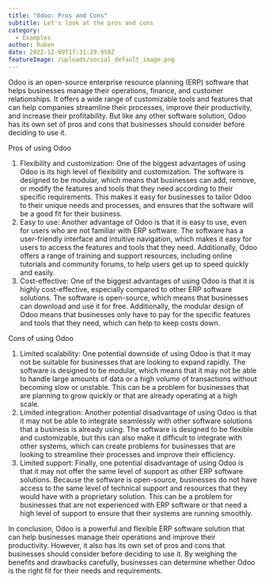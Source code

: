 ```yaml
---
title: "Odoo: Pros and Cons"
subtitle: Let's look at the pros and cons
category:
  - Examples
author: Ruben
date: 2022-12-09T17:31:29.958Z
featureImage: /uploads/social_default_image.png
---
```

Odoo is an open-source enterprise resource planning (ERP) software that helps businesses manage their operations, finance, and customer relationships. It offers a wide range of customizable tools and features that can help companies streamline their processes, improve their productivity, and increase their profitability. But like any other software solution, Odoo has its own set of pros and cons that businesses should consider before deciding to use it.

Pros of using Odoo

1. Flexibility and customization: One of the biggest advantages of using Odoo is its high level of flexibility and customization. The software is designed to be modular, which means that businesses can add, remove, or modify the features and tools that they need according to their specific requirements. This makes it easy for businesses to tailor Odoo to their unique needs and processes, and ensures that the software will be a good fit for their business.
2. Easy to use: Another advantage of Odoo is that it is easy to use, even for users who are not familiar with ERP software. The software has a user-friendly interface and intuitive navigation, which makes it easy for users to access the features and tools that they need. Additionally, Odoo offers a range of training and support resources, including online tutorials and community forums, to help users get up to speed quickly and easily.
3. Cost-effective: One of the biggest advantages of using Odoo is that it is highly cost-effective, especially compared to other ERP software solutions. The software is open-source, which means that businesses can download and use it for free. Additionally, the modular design of Odoo means that businesses only have to pay for the specific features and tools that they need, which can help to keep costs down.

Cons of using Odoo

1. Limited scalability: One potential downside of using Odoo is that it may not be suitable for businesses that are looking to expand rapidly. The software is designed to be modular, which means that it may not be able to handle large amounts of data or a high volume of transactions without becoming slow or unstable. This can be a problem for businesses that are planning to grow quickly or that are already operating at a high scale.
2. Limited integration: Another potential disadvantage of using Odoo is that it may not be able to integrate seamlessly with other software solutions that a business is already using. The software is designed to be flexible and customizable, but this can also make it difficult to integrate with other systems, which can create problems for businesses that are looking to streamline their processes and improve their efficiency.
3. Limited support: Finally, one potential disadvantage of using Odoo is that it may not offer the same level of support as other ERP software solutions. Because the software is open-source, businesses do not have access to the same level of technical support and resources that they would have with a proprietary solution. This can be a problem for businesses that are not experienced with ERP software or that need a high level of support to ensure that their systems are running smoothly.

In conclusion, Odoo is a powerful and flexible ERP software solution that can help businesses manage their operations and improve their productivity. However, it also has its own set of pros and cons that businesses should consider before deciding to use it. By weighing the benefits and drawbacks carefully, businesses can determine whether Odoo is the right fit for their needs and requirements.